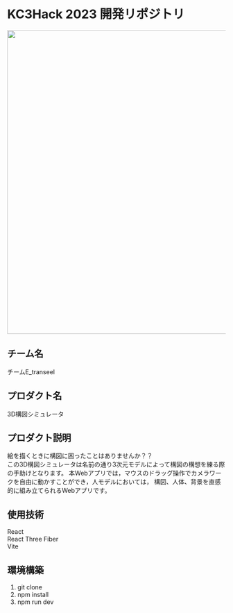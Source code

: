 # KC3Hack 2023 開発リポジトリ

<img src="https://kc3.me/cms/wp-content/uploads/2023/01/top-banner.png" width="700px">

## チーム名

<!-- チームIDとチーム名を入力 -->

チームE_transeel


## プロダクト名

<!-- プロダクト名を入力 -->

3D構図シミュレータ


## プロダクト説明

<!-- プロダクトの説明を入力 -->
絵を描くときに構図に困ったことはありませんか？？  
この3D構図シミュレータは名前の通り3次元モデルによって構図の構想を練る際の手助けとなります。
本Webアプリでは，マウスのドラッグ操作でカメラワークを自由に動かすことができ，人モデルにおいては，
構図、人体、背景を直感的に組み立てられるWebアプリです。


## 使用技術

<!-- 使用技術を入力 -->

React  
React Three Fiber  
Vite  


## 環境構築

1. git clone
2. npm install
3. npm run dev

<!--
markdownの記法はこちらを参照してください！
https://docs.github.com/ja/get-started/writing-on-github/getting-started-with-writing-and-formatting-on-github/basic-writing-and-formatting-syntax
-->
